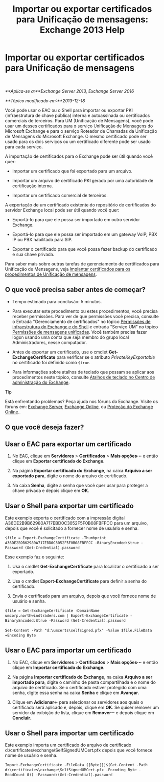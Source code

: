 ﻿---
title: 'Importar ou exportar certificados para Unificação de mensagens: Exchange 2013 Help'
TOCTitle: Importar ou exportar certificados para Unificação de mensagens
ms:assetid: ee688c33-2e08-47e7-95fc-04ba10238341
ms:mtpsurl: https://technet.microsoft.com/pt-br/library/Dn205143(v=EXCHG.150)
ms:contentKeyID: 54651990
ms.date: 05/22/2018
mtps_version: v=EXCHG.150
ms.translationtype: MT
---

# Importar ou exportar certificados para Unificação de mensagens

 

_**Aplica-se a:**Exchange Server 2013, Exchange Server 2016_

_**Tópico modificado em:**2013-12-18_

Você pode usar o EAC ou o Shell para importar ou exportar PKI (infraestrutura de chave pública) interna e autoassinada ou certificados comerciais de terceiros. Para UM (Unificação de Mensagens), você pode usar um desses certificados para o serviço Unificação de Mensagens do Microsoft Exchange e para o serviço Roteador de Chamadas da Unificação de Mensagens do Microsoft Exchange. O mesmo certificado pode ser usado para os dois serviços ou um certificado diferente pode ser usado para cada serviço.

A importação de certificados para o Exchange pode ser útil quando você quer:

  - Importar um certificado que foi exportado para um arquivo.

  - Importar um arquivo de certificado PKI gerado por uma autoridade de certificação interna.

  - Importar um certificado comercial de terceiros.

A exportação de um certificado existente do repositório de certificados do servidor Exchange local pode ser útil quando você quer:

  - Exportá-lo para que ele possa ser importado em outro servidor Exchange.

  - Exportá-lo para que ele possa ser importado em um gateway VoIP, PBX IP ou PBX habilitado para SIP.

  - Exportar o certificado para que você possa fazer backup do certificado e sua chave privada.

Para saber mais sobre outras tarefas de gerenciamento de certificados para Unificação de Mensagens, veja [Implantar certificados para os procedimentos de Unificação de mensagens](deploying-certificates-for-um-procedures-exchange-2013-help.md).

## O que você precisa saber antes de começar?

  - Tempo estimado para conclusão: 5 minutos.

  - Para executar este procedimento ou estes procedimentos, você precisa receber permissões. Para ver de que permissões você precisa, consulte o Entrada "Gerenciamento de certificados" no tópico [Permissões de infraestrutura do Exchange e do Shell](exchange-and-shell-infrastructure-permissions-exchange-2013-help.md) e entrada "Serviço UM" no tópico [Permissões de mensagens unificadas](unified-messaging-permissions-exchange-2013-help.md). Você também precisa fazer logon usando uma conta que seja membro do grupo local Administradores, nesse computador.

  - Antes de exportar um certificado, use o cmdlet **Get-ExchangeCertificate** para verificar se o atributo *PrivateKeyExportable* no certificado foi definido como `$true`.

  - Para informações sobre atalhos de teclado que possam se aplicar aos procedimentos neste tópico, consulte [Atalhos de teclado no Centro de administração do Exchange](keyboard-shortcuts-in-the-exchange-admin-center-exchange-online-protection-help.md).


> [!TIP]
> Está enfrentando problemas? Peça ajuda nos fóruns do Exchange. Visite os fóruns em: <A href="https://go.microsoft.com/fwlink/p/?linkid=60612">Exchange Server</A>, <A href="https://go.microsoft.com/fwlink/p/?linkid=267542">Exchange Online</A>, ou <A href="https://go.microsoft.com/fwlink/p/?linkid=285351">Proteção do Exchange Online</A>..



## O que você deseja fazer?

## Usar o EAC para exportar um certificado

1.  No EAC, clique em **Servidores** \> **Certificados** \> **Mais opções**![Ícone Mais opções](images/JJ150550.5381819e-3b21-4873-8714-e9b956290b28(EXCHG.150).gif "Ícone Mais opções") e então clique em **Exportar certificado do Exchange**.

2.  Na página **Exportar certificado do Exchange**, na caixa **Arquivo a ser exportado para**, digite o nome do arquivo de certificado.

3.  Na caixa **Senha**, digite a senha que você quer usar para proteger a chave privada e depois clique em **OK**.

## Usar o Shell para exportar um certificado

Este exemplo exporta o certificado com a impressão digital A36DE2B9B62980A717EBD0C3052F5F0B08FBFFCC para um arquivo, depois que você é solicitado a fornecer nome de usuário e senha.

    $file = Export-ExchangeCertificate -Thumbprint A36DE2B9B62980A717EBD0C3052F5F0B08FBFFCC -BinaryEncoded:$true -Password (Get-Credential).password

Esse exemplo faz o seguinte:

1.  Usa o cmdlet **Get-ExchangeCertificate** para localizar o certificado a ser exportado.

2.  Usa o cmdlet **Export-ExchangeCertificate** para definir a senha do certificado.

3.  Envia o certificado para um arquivo, depois que você fornece nome de usuário e senha.

<!-- end list -->

    $file = Get-ExchangeCertificate -DomainName umcorp.northwindtraders.com | Export-ExchangeCertificate -BinaryEncoded:$true -Password (Get-Credential).password

    Set-Content -Path "d:\umcerts\selfsigned.pfx" -Value $file.FileData =Encoding Byte

## Usar o EAC para importar um certificado

1.  No EAC, clique em **Servidores** \> **Certificados** \> **Mais opções**![Ícone Mais opções](images/JJ150550.5381819e-3b21-4873-8714-e9b956290b28(EXCHG.150).gif "Ícone Mais opções") e então clique em **Importar certificado do Exchange**.

2.  Na página **Importar certificado do Exchange**, na caixa **Arquivo a ser importado para**, digite o caminho de pasta compartilhada e o nome do arquivo de certificado. Se o certificado estiver protegido com uma senha, digite essa senha na caixa **Senha** e clique em **Avançar**.

3.  Clique em **Adicionar**![Ícone Adicionar](images/JJ218640.c1e75329-d6d7-4073-a27d-498590bbb558(EXCHG.150).gif "Ícone Adicionar") para selecionar os servidores aos quais o certificado será aplicado e, depois, clique em **OK**. Se quiser remover um servidor da exibição de lista, clique em **Remover**![ícone Remover](images/JJ657492.479b6ced-8d64-4277-a725-f17fea202b28(EXCHG.150).gif "ícone Remover") e depois clique em **Concluir**.

## Usar o Shell para importar um certificado

Este exemplo importa um certificado do arquivo de certificado d:\\certificates\\exchange\\SelfSignedUMCert.pfx depois que você fornece nome de usuário e senha.

    Import-ExchangeCertificate -FileData ([Byte[]]$(Get-Content -Path d:\certificates\exchange\SelfSignedUMCert.pfx -Encoding Byte -ReadCount 0)) -Password:(Get-Credential).password

